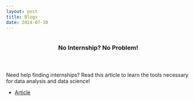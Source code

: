 ```yaml
---
layout: post
title: Blogs
date: 2024-07-30
---
```

<!-- One -->
<section id="one" class="spotlights">
	<section>
		<a href="2024-07-30-blog-number-one.md" class="image">
			<img src="{% link assets/images/BlogOneImage.jpg %}" alt="" data-position="center center" />
		</a>
		<div class="content">
			<div class="inner">
				<header class="major">
					<h3>No Internship? No Problem!</h3>
				</header>
				<p>Need help finding internships? Read this article to learn the tools necessary for data analysis and data science!</p>
				<ul class="actions">
					<li><a href="2024-07-30-blog-number-one.md" class="button">Article</a></li>
				</ul>
			</div>
		</div>
	</section>
</section>
